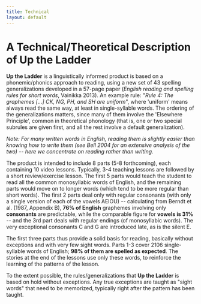 ```yaml
---
title: Technical
layout: default
---
```


# A Technical/Theoretical Description of **Up the Ladder**

**Up the Ladder** is a linguistically informed product is based on a phonemic/phonics approach to reading, using a new set of 43 spelling generalizations developed in a 57-page paper (*English reading and spelling rules for short words*, Vainikka 2013).  An example rule: "*Rule 4: The graphemes [...] CK, NG, PH, and SH are uniform*", where 'uniform' means always read the same way, at least in single-syllable words.  The ordering of the generalizations matters, since many of them involve the 'Elsewhere Principle', common in theoretical phonology (that is, one or two special subrules are given first, and all the rest involve a default generalization). 

*Note: For many written words in English, reading them is slightly easier than knowing how to write them (see Bell 2004 for an extensive analysis of the two) -- here we concentrate on reading rather than writing.*

The product is intended to include 8 parts (5-8 forthcoming), each containing 10 video lessons. Typically, 3-4 teaching lessons are followed by a short review/exercise lesson. The first 5 parts would teach the student to read all the common monosyllabic words of English, and the remaining parts would move on to longer words (which tend to be more regular than short words).  The first 2 parts deal only with regular consonants (with only a single version of each of the vowels AEIOU) -- calculating from Berndt et al. (1987, Appendix B), **76% of English** graphemes involving only **consonants** are predictable, while the comparable figure for **vowels is 31%**  -- and the 3rd part deals with regular endings (of monosyllabic words).  The very exceptional consonants C and G are introduced late, as is the silent E.

The first three parts thus provide a solid basis for reading, basically without exceptions and with very few sight words. Parts 1-3 cover 2106 single-syllable words of English; **98% of them are spelled as expected**.  The stories at the end of the lessons use only these words, to reinforce the learning of the patterns of the lesson. 

To the extent possible, the rules/generalizations that **Up the Ladder** is based on hold without exceptions. Any true exceptions are taught as "sight words" that need to be memorized, typically right after the pattern has been taught.
